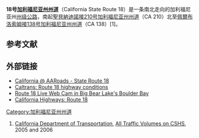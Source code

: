 **18号[加利福尼亚州州道](https://zh.wikipedia.org/wiki/加利福尼亚州州道 "wikilink")**（California
State Route
18）是一条南北走向的加利福尼亚州[州级公路](https://zh.wikipedia.org/wiki/州级公路 "wikilink")，南起[聖貝納迪諾接](../Page/聖貝納迪諾_\(加利福尼亞州\).md "wikilink")[210号加利福尼亚州州道](https://zh.wikipedia.org/wiki/210号加利福尼亚州州道 "wikilink")（CA
210）北至[佩爾布洛索姆接](../Page/佩爾布洛索姆_\(加利福尼亞州\).md "wikilink")[138号加利福尼亚州州道](https://zh.wikipedia.org/wiki/138号加利福尼亚州州道 "wikilink")（CA
138）\[1\]。

## 参考文献

## 外部链接

  - [California @ AARoads - State
    Route 18](http://www.aaroads.com/california/ca-018.html)
  - [Caltrans: Route 18 highway
    conditions](http://www.dot.ca.gov/hq/roadinfo/sr18)
  - [Route 18 Live Web Cam in Big Bear Lake's Boulder
    Bay](http://www.threepineslodge.com/big-bear-lake-weather.php#live_cams)
  - [California Highways:
    Route 18](http://www.cahighways.org/017-024.html#018)

[Category:加利福尼亚州州道](https://zh.wikipedia.org/wiki/Category:加利福尼亚州州道 "wikilink")

1.  [California Department of
    Transportation](https://zh.wikipedia.org/wiki/California_Department_of_Transportation "wikilink"),
    [All Traffic Volumes on CSHS](http://traffic-counts.dot.ca.gov/),
    2005 and 2006